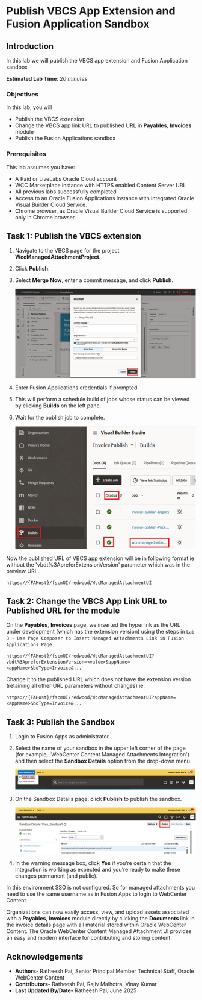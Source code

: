 # Publish VBCS App Extension and Fusion Application Sandbox

## Introduction

In this lab we will publish the VBCS app extension and Fusion Application sandbox

**Estimated Lab Time**: *20 minutes*

### Objectives

In this lab, you will

- Publish the VBCS extension
- Change the VBCS app link URL to published URL in **Payables**, **Invoices** module
- Publish the Fusion Applications sandbox

### Prerequisites

This lab assumes you have:

- A Paid or LiveLabs Oracle Cloud account
- WCC Marketplace instance with HTTPS enabled Content Server URL
- All previous labs successfully completed
- Access to an Oracle Fusion Applications instance with integrated Oracle Visual Builder Cloud Service.
- Chrome browser, as Oracle Visual Builder Cloud Service is supported only in Chrome browser.

## Task 1: Publish the VBCS extension

1. Navigate to the VBCS page for the project **WccManagedAttachmentProject**.

2. Click **Publish**.

3. Select **Merge Now**, enter a commit message, and click **Publish**.

   ![This image shows VBCS App Publish Dialog](images/vbcs-app-publish.png "VBCS App Publish Dialog")

4. Enter Fusion Applications credentials if prompted.

5. This will perform a schedule build of jobs whose status can be viewed by clicking **Builds** on the left pane.

6. Wait for the publish job to complete.

   ![This image shows VBCS Application Extension Publish Status](images/app-publish-status.png "VBCS Application Extension Publish Status")

Now the published URL of VBCS app extension will be in following format ie without the 'vbdt%3ApreferExtensionVersion' parameter which was in the preview URL.

```text
https://{FAHost}/fscmUI/redwood/WccManagedAttachmentUI
```

## Task 2: Change the VBCS App Link URL to Published URL for the module

On the **Payables**, **Invoices** page, we inserted the hyperlink as the URL under development (which has the extension version) using the steps in  `Lab 8 - Use Page Composer to Insert Managed Attachments Link in Fusion Applications Page`

 ```text
 https://{FAHost}/fscmUI/redwood/WccManagedAttachmentUI?vbdt%3ApreferExtensionVersion=<value>&appName=<appName>&boType=Invoice&...
 ```

Change it to the published URL which does not have the extension version (retaining all other URL parameters without changes) ie:

 ```text
 https://{FAHost}/fscmUI/redwood/WccManagedAttachmentUI?appName=<appName>&boType=Invoice&...
 ```

## Task 3: Publish the Sandbox

1. Login to Fusion Apps as administrator

2. Select the name of your sandbox in the upper left corner of the page (for example, 'WebCenter Content Managed Attachments Integration') and then select the **Sandbox Details** option from the drop-down menu.

   ![This image shows Sandbox Details Menu](images/sandbox-details.png "Sandbox Details Menu")

3. On the Sandbox Details page, click **Publish** to publish the sandbox.

   ![This image shows Sandbox Publish Button](images/sandbox-publish.png "Sandbox Publish Button")

4. In the warning message box, click **Yes** if you’re certain that the integration is working as expected and you’re ready to make these changes permanent (and public).

In this environment SSO is not configured. So for managed attachments you need to use the same username as in Fusion Apps to login to WebCenter Content.

Organizations can now easily access, view, and upload assets associated with a **Payables**, **Invoices** module directly by clicking the **Documents** link in the invoice details page with all material stored within Oracle WebCenter Content. The Oracle WebCenter Content Managed Attachment UI provides an easy and modern interface for contributing and storing content.

## Acknowledgements

- **Authors-** Ratheesh Pai, Senior Principal Member Technical Staff, Oracle WebCenter Content
- **Contributors-** Ratheesh Pai, Rajiv Malhotra, Vinay Kumar
- **Last Updated By/Date-** Ratheesh Pai, June 2025
